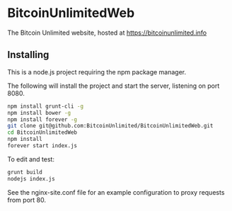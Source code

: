 # BitcoinUnlimitedWeb

The Bitcoin Unlimited website, hosted at https://bitcoinunlimited.info

## Installing

This is a node.js project requiring the npm package manager.

The following will install the project and start the server, listening on port 8080.

```bash
npm install grunt-cli -g
npm install bower -g
npm install forever -g
git clone git@github.com:BitcoinUnlimited/BitcoinUnlimitedWeb.git
cd BitcoinUnlimitedWeb
npm install
forever start index.js
```

To edit and test:
```bash
grunt build
nodejs index.js
```

See the nginx-site.conf file for an example configuration to proxy requests from port 80.
